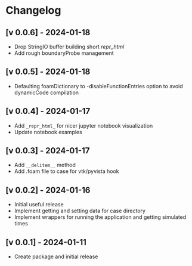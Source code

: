 # Changelog

## [v 0.0.6] - 2024-01-18
- Drop StringIO buffer building short _repr_html_
- Add rough boundaryProbe management

## [v 0.0.5] - 2024-01-18
- Defaulting foamDictionary to -disableFunctionEntries option to avoid dynamicCode compilation

## [v 0.0.4] - 2024-01-17
- Add `_repr_html_` for nicer jupyter notebook visualization
- Update notebook examples

## [v 0.0.3] - 2024-01-17
- Add `__delitem__` method
- Add .foam file to case for vtk/pyvista hook

## [v 0.0.2] - 2024-01-16
- Initial useful release
- Implement getting and setting data for case directory
- Implement wrappers for running the application and getting simulated times 

## [v 0.0.1] - 2024-01-11
- Create package and initial release